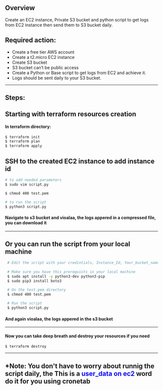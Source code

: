 ## Overview
Create an EC2 instance, Private S3 bucket and python script to get logs from EC2 instance then send them to S3 bucket daily.

## Required action:
 - Create a free tier AWS account
 - Create a t2.micro EC2 instance
 - Create S3 bucket
 - S3 bucket can’t be public access
 - Create a Python or Base script to get logs from EC2 and achieve it.
 - Logs should be sent daily to your S3 bucket.

***

## Steps:

## Starting with terraform resources creation
 #### In terraform directory:
 ```bash
 $ terraform init  
 $ terraform plan
 $ terraform apply
```
## SSH to the created EC2 instance to add instance id

 ```bash
 # to add needed parameters
 $ sudo vim script.py
 
 $ chmod 400 test.pem
 
 # to run the script
 $ python3 script.py
 ```
 
 #### Navigate to s3 bucket and vioalaa, the logs appered in a compressed file, you can download it

***

## Or you can run the script from your local machine
 
```bash
 # Edit the script with your credintials, Instance_Id, Your_bucket_name
 
 # Make sure you have this prerequists in your local machine
 $ sudo apt install -y python3-dev python3-pip
 $ sudo pip3 install boto3

 # On the test.pem directory
 $ chmod 400 test.pem
 
 # Run the script
 $ python3 script.py
 ```
 #### And again vioalaa, the logs appered in the s3 bucket

***

 #### Now you can take deep breath and destroy your resources if you need
 ```bash
 $ terraform destroy
```

***

## *Note: You don't have to worry about runnig the script daily, the This is a <span style="color:blue">user_data on ec2</span> word do it for you using cronetab 